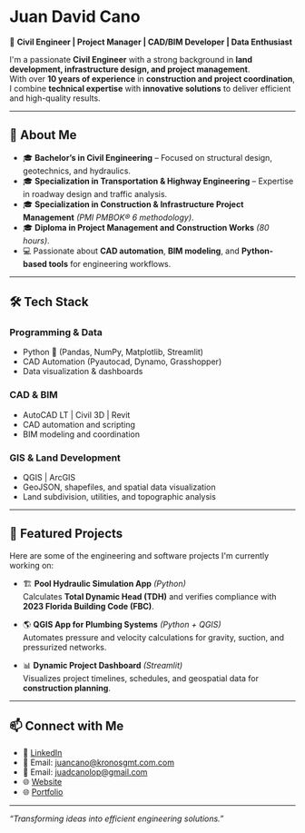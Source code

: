 # Juan David Cano  

🎯 **Civil Engineer | Project Manager | CAD/BIM Developer | Data Enthusiast**  

I'm a passionate **Civil Engineer** with a strong background in **land development, infrastructure design, and project management**.  
With over **10 years of experience** in **construction and project coordination**, I combine **technical expertise** with **innovative solutions** to deliver efficient and high-quality results.  

---

## 🧩 About Me  
- 🎓 **Bachelor’s in Civil Engineering** – Focused on structural design, geotechnics, and hydraulics.  
- 🎓 **Specialization in Transportation & Highway Engineering** – Expertise in roadway design and traffic analysis.  
- 🎓 **Specialization in Construction & Infrastructure Project Management** *(PMI PMBOK® 6 methodology)*.  
- 🎓 **Diploma in Project Management and Construction Works** *(80 hours)*.  
- 💻 Passionate about **CAD automation**, **BIM modeling**, and **Python-based tools** for engineering workflows.  

---

## 🛠️ Tech Stack  

### **Programming & Data**
- Python 🐍 (Pandas, NumPy, Matplotlib, Streamlit)
- CAD Automation (Pyautocad, Dynamo, Grasshopper)
- Data visualization & dashboards

### **CAD & BIM**
- AutoCAD LT | Civil 3D | Revit  
- CAD automation and scripting  
- BIM modeling and coordination  

### **GIS & Land Development**
- QGIS | ArcGIS  
- GeoJSON, shapefiles, and spatial data visualization  
- Land subdivision, utilities, and topographic analysis  

---

## 📂 Featured Projects  
Here are some of the engineering and software projects I'm currently working on:

- 🏗 **Pool Hydraulic Simulation App** *(Python)*  
  Calculates **Total Dynamic Head (TDH)** and verifies compliance with **2023 Florida Building Code (FBC)**.  

- 🌎 **QGIS App for Plumbing Systems** *(Python + QGIS)*  
  Automates pressure and velocity calculations for gravity, suction, and pressurized networks.  

- 📊 **Dynamic Project Dashboard** *(Streamlit)*  
  Visualizes project timelines, schedules, and geospatial data for **construction planning**.  

---

## 📫 Connect with Me  

- 💼 [LinkedIn]([https:///www.linkedin.com/in/juan-david-cano/])  
- 📧 Email: juancano@kronosgmt.com.com
- 📧 Email: juadcanolop@gmail.com
- 🌐 [Website]([https://www.juandavidcano.com])
- 🌐 [Portfolio]([https://[juan-cano-dashboard.streamlit.app/])

---

*“Transforming ideas into efficient engineering solutions.”*  
